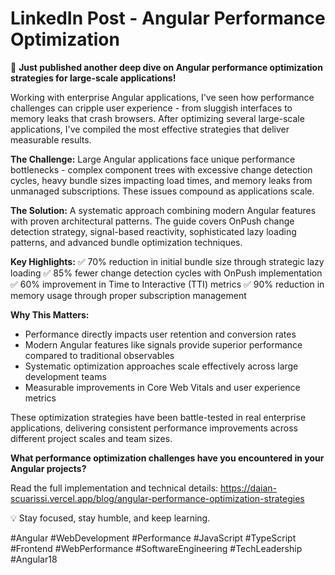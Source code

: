 # LinkedIn Post - Angular Performance Optimization

🚀 **Just published another deep dive on Angular performance optimization strategies for large-scale applications!**

Working with enterprise Angular applications, I've seen how performance challenges can cripple user experience - from sluggish interfaces to memory leaks that crash browsers. After optimizing several large-scale applications, I've compiled the most effective strategies that deliver measurable results.

**The Challenge:**
Large Angular applications face unique performance bottlenecks - complex component trees with excessive change detection cycles, heavy bundle sizes impacting load times, and memory leaks from unmanaged subscriptions. These issues compound as applications scale.

**The Solution:**
A systematic approach combining modern Angular features with proven architectural patterns. The guide covers OnPush change detection strategy, signal-based reactivity, sophisticated lazy loading patterns, and advanced bundle optimization techniques.

**Key Highlights:**
✅ 70% reduction in initial bundle size through strategic lazy loading
✅ 85% fewer change detection cycles with OnPush implementation
✅ 60% improvement in Time to Interactive (TTI) metrics
✅ 90% reduction in memory usage through proper subscription management

**Why This Matters:**
- Performance directly impacts user retention and conversion rates
- Modern Angular features like signals provide superior performance compared to traditional observables
- Systematic optimization approaches scale effectively across large development teams
- Measurable improvements in Core Web Vitals and user experience metrics

These optimization strategies have been battle-tested in real enterprise applications, delivering consistent performance improvements across different project scales and team sizes.

**What performance optimization challenges have you encountered in your Angular projects?**

Read the full implementation and technical details: https://daian-scuarissi.vercel.app/blog/angular-performance-optimization-strategies

💡 Stay focused, stay humble, and keep learning.

#Angular #WebDevelopment #Performance #JavaScript #TypeScript #Frontend #WebPerformance #SoftwareEngineering #TechLeadership #Angular18